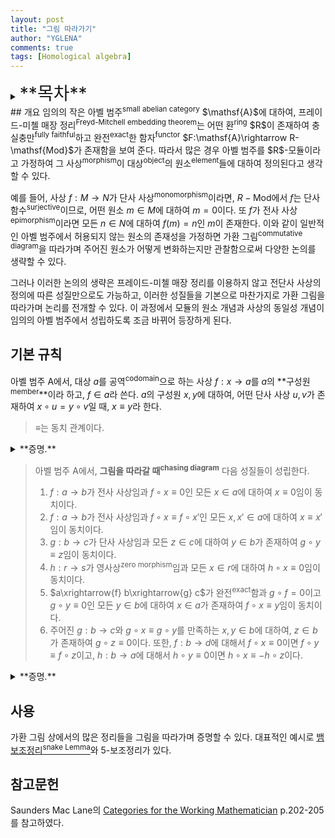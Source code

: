 ```yaml
---
layout: post
title: "그림 따라가기"
author: "YGLENA"
comments: true
tags: [Homological algebra]
---
```

<details><summary>
<span style="font-size:2em;">**목차**</span>
</summary>
* 목차
{:toc}
</details>
## 개요
임의의 작은 아벨 범주<sup>small abelian category</sup> $\mathsf{A}$에 대하여, 프레이드-미첼 매장 정리<sup>Freyd-Mitchell embedding theorem</sup>는 어떤 환<sup>ring</sup> $R$이 존재하여 충실충만<sup>fully faithful</sup>하고 완전<sup>exact</sup>한 함자<sup>functor</sup> $F:\mathsf{A}\rightarrow R-\mathsf{Mod}$가 존재함을 보여 준다. 따라서 많은 경우 아벨 범주를 $R$-모듈이라고 가정하여 그 사상<sup>morphism</sup>이 대상<sup>object</sup>의 원소<sup>element</sup>들에 대하여 정의된다고 생각할 수 있다.

예를 들어, 사상 $f:M\rightarrow N$가 단사 사상<sup>monomorphism</sup>이라면, $R-\mathsf{Mod}$에서 $f$는 단사 함수<sup>surjective</sup>이므로, 어떤 원소 $m\in M$에 대하여 $m=0$이다. 또 $f$가 전사 사상<sup>epimorphism</sup>이라면 모든 $n\in N$에 대하여 $f(m)=n$인 $m$이 존재한다. 이와 같이 일반적인 아벨 범주에서 허용되지 않는 원소의 존재성을 가정하면 가환 그림<sup>commutative diagram</sup>을 따라가며 주어진 원소가 어떻게 변화하는지만 관찰함으로써 다양한 논의를 생략할 수 있다.

그러나 이러한 논의의 생략은 프레이드-미첼 매장 정리를 이용하지 않고 전단사 사상의 정의에 따른 성질만으로도 가능하고, 이러한 성질들을 기본으로 마찬가지로 가환 그림을 따라가며 논리를 전개할 수 있다. 이 과정에서 모듈의 원소 개념과 사상의 동일성 개념이 임의의 아벨 범주에서 성립하도록 조금 바뀌어 등장하게 된다.

## 기본 규칙
아벨 범주 $\mathsf{A}$에서, 대상 $a$를 공역<sup>codomain</sup>으로 하는 사상 $f:x\rightarrow a$를 $a$의 **구성원<sup>member</sup>**이라 하고, $f\in a$라 쓴다. $a$의 구성원 $x,y$에 대하여, 어떤 단사 사상 $u,v$가 존재하여 $x\circ u=y\circ v$일 때, $x\equiv y$라 한다.

> $\equiv$는 동치 관계이다.
<details><summary>**증명.**
</summary>

$x\equiv x$임과 $x\equiv y\Leftrightarrow y\equiv x$임은 자명하다. $x\equiv y\equiv z$이라 하자. 곧, 단사 사상 $u,v,w,r$이 존재하여 $x\circ u=y\circ v$이고 $y\circ w=z\circ r$임을 만족한다 하자. 그러면 다음 그림을 생각할 수 있다.

$$
\require{AMScd}\begin{CD}
  \bullet  @> w'> >  \bullet  @>u> > \bullet\\
    @Vv'VV       @VvVV      @VxVV       \\
\bullet @>w> >  \bullet   @>y> >  a\\
@VrVV   @VyVV @.\\
 \bullet @>z>> a @.
\end{CD}
$$

여기서 $v',w'$는 $v,w$의 당김<sup>pullback</sup>이다. 단사 사상의 당김은 단사 사상이고, 두 단사 사상의 합성은 단사 사상이므로, $x\equiv z$이다. $\square$
</details>

> 아벨 범주 $\mathsf{A}$에서, **그림을 따라갈 때<sup>chasing diagram</sup>** 다음 성질들이 성립한다.
>1. $f:a\rightarrow b$가 전사 사상임과 $f\circ x\equiv 0$인 모든 $x\in a$에 대하여 $x\equiv 0$임이 동치이다.
>2. $f:a\rightarrow b$가 전사 사상임과 $f\circ x\equiv f\circ x'$인 모든 $x,x'\in a$에 대하여 $x\equiv x'$임이 동치이다.
>3. $g:b\rightarrow c$가 단사 사상임과 모든 $z\in c$에 대하여 $y\in b$가 존재하여 $g\circ y\equiv z$임이 동치이다.
>4. $h:r\rightarrow s$가 영사상<sup>zero morphism</sup>임과 모든 $x\in r$에 대하여 $h\circ x\equiv 0$임이 동치이다.
>5. $a\xrightarrow{f} b\xrightarrow{g} c$가 완전<sup>exact</sup>함과 $g\circ f=0$이고 $g\circ y\equiv 0$인 모든 $y\in b$에 대하여 $x\in a$가 존재하여 $f\circ x\equiv y$임이 동치이다.
>6. 주어진 $g:b\rightarrow c$와 $g\circ x\equiv g\circ y$를 만족하는 $x,y\in b$에 대하여, $z\in b$가 존재하여 $g\circ z\equiv 0$이다. 또한, $f:b\rightarrow d$에 대해서 $f\circ x\equiv 0$이면 $f\circ y\equiv f\circ z$이고, $h:b\rightarrow a$에 대해서 $h\circ y\equiv 0$이면 $h\circ x\equiv -h\circ z$이다.
<details><summary>**증명.**
</summary>

1. $f\circ x\equiv 0$이면 어떤 단사 사상 $u$가 존재하여 $f\circ x\circ u=0$이다. $f$가 전사 사상이므로 $x\circ u=0$이고, 따라서 $x\equiv 0$이다.
2. $f\circ x\equiv f\circ x'$이면 어떤 단사 사상 $u,v$가 존재하여 $f\circ x\circ u=f\circ x'\circ v$이다. $f$가 전사 사상이므로 $x\circ u=x'\circ v$이고, 따라서 $x\equiv x'$이다.
3. $g$가 단사 사상이면, $g,z$를 당겨서 $u\in c, y\in b$를 얻을 수 있다. 이 때 $g\circ y=z\circ u$이다. $u$는 단사 사상의 당김이므로 단사 사상이고, 따라서 $g\circ y\equiv z$이다.
4. $h$가 영사상이면 $h\circ x=0$이다. $h\circ x\equiv 0$이면 어떤 단사 사상 $u$가 존재하여 $h\circ x\circ u=0$이고, $u$가 단사 사상이므로 $h\circ x=0$이다. 영사상의 정의에 의하여 $h=0$이다.
5. 주어진 열이 완전열이라 하자. $f$의 상<sup>image</sup>을 통한 분해 $f=m\circ e$를 생각할 때 $m=\ker g$이다. $g\circ y\equiv 0$일 때 $g\circ y=0$이고, 따라서 $y=m\circ y_1$인 $y_1$이 존재한다. $y_1$과 $e$의 공역이 같으므로 이 둘을 당긴 $y_1'$과 $e'$을 생각할 수 있다. 그러면 $y\circ e'=m\circ e\circ y_1'=f\circ y_1'$이고 $e'$가 단사 사상이므로 $y\equiv f y_1$이다.<br>
    거꾸로 모든 $y\in b$에 대하여 주어진 성질을 만족한다고 하자. $k=\ker g\in b$이고 $g\circ k\equiv 0$이므로 $f\circ x\equiv k$인 $x\in a$가 존지한다. 즉, $k\circ u=m\circ e\circ x\circ v$가 되도록 하는 단사 사상 $u,v$가 존재한다. $m\circ e\circ x\circ v\circ \ker (k\circ u)=0$이고 $m$이 전사 사상이므로 $e\circ x\circ v\circ \ker (k\circ u)=0$이고, 따라서 $e\circ x\circ v$는 $t\circ u$로 표현된다. 따라서 $k\circ u=m\circ t\circ u$이고, $u$가 단사 사상이므로 $k=m\circ t$이다. 또한 $g\circ f=0$이므로 $g\circ m=0$이고, 따라서 $m=k\circ s$이다. 즉 $m=m\circ t\circ s$이고 $k=k\circ s\circ t$임을 얻는다. $m,k$가 전사 사상이므로 $t\circ s$와 $s\circ t$는 $1$이고, 따라서 주어진 열은 완전열이다.
6. $g\circ x\equiv g\circ y$임은 $g\circ x\circ u=g\circ y\circ v$인 단사 사상 $u,v$가 존재함을 말한다. $z=y\circ v-x\circ u$로 두면 $g\circ z=0$이다. 또한 $f\circ x\equiv 0$이면 $f\circ z=f\circ y\circ v$이고, $h\circ y\equiv 0$이면 $f\circ z=-f\circ x\circ u$이다.

$\square$
</details>

## 사용
가환 그림 상에서의 많은 정리들을 그림을 따라가며 증명할 수 있다. 대표적인 예시로 [뱀 보조정리<sup>snake Lemma</sup>](https://yglena.github.io/2020-03-08/snake-lemma)와 5-보조정리가 있다.

## 참고문헌
Saunders Mac Lane의 [Categories for the Working Mathematician](https://www.springer.com/gp/book/9780387984032) p.202-205를 참고하였다.